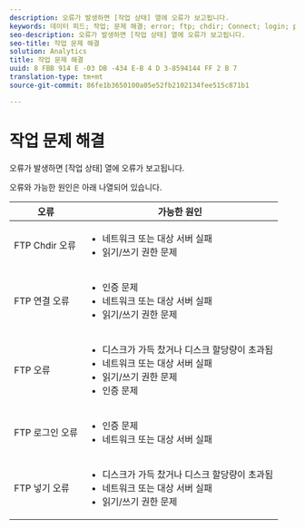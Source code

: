 ```yaml
---
description: 오류가 발생하면 [작업 상태] 열에 오류가 보고됩니다.
keywords: 데이터 피드; 작업; 문제 해결; error; ftp; chdir; Connect; login; put
seo-description: 오류가 발생하면 [작업 상태] 열에 오류가 보고됩니다.
seo-title: 작업 문제 해결
solution: Analytics
title: 작업 문제 해결
uuid: 8 FBB 914 E -03 DB -434 E-B 4 D 3-8594144 FF 2 B 7
translation-type: tm+mt
source-git-commit: 86fe1b3650100a05e52fb2102134fee515c871b1

---
```



# 작업 문제 해결

오류가 발생하면 [작업 상태] 열에 오류가 보고됩니다.

오류와 가능한 원인은 아래 나열되어 있습니다.

<table id="table_BE2921B8E7C94B0EB88774321B8692F0"> 
 <thead> 
  <tr> 
   <th colname="col1" class="entry"> 오류 </th> 
   <th colname="col2" class="entry"> 가능한 원인 </th> 
  </tr> 
 </thead>
 <tbody> 
  <tr> 
   <td colname="col1"> <p> FTP Chdir 오류 </p> </td> 
   <td colname="col2"> <p> 
     <ul id="ul_79AB3EA974CC46A0A645A439BC612D88"> 
      <li id="li_4A6A5922275946908E06499E8EAAF18B"> 네트워크 또는 대상 서버 실패 </li> 
      <li id="li_33393FF286624A63B12991DCE079841D">읽기/쓰기 권한 문제 </li> 
     </ul> </p> </td> 
  </tr> 
  <tr> 
   <td colname="col1"> <p> FTP 연결 오류 </p> </td> 
   <td colname="col2"> <p> 
     <ul id="ul_5F926078850D4495B83BC938395CAC6B"> 
      <li id="li_A72A357F6289438EA1A091AC4FD3A3D0"> 인증 문제 </li> 
      <li id="li_48532C78285E4DB6A47B1435A5FA549B"> 네트워크 또는 대상 서버 실패 </li> 
      <li id="li_11DF6FA218CA48539C4561695234CA4D"> 읽기/쓰기 권한 문제 </li> 
     </ul> </p> </td> 
  </tr> 
  <tr> 
   <td colname="col1"> <p> FTP 오류 </p> </td> 
   <td colname="col2"> <p> 
     <ul id="ul_020BA1DC81F645FFABCAD07E51351D1E"> 
      <li id="li_8566EECEFD344BFDB638259474A8E8EA"> 디스크가 가득 찼거나 디스크 할당량이 초과됨 </li> 
      <li id="li_15CD50ED54F846F79BFDF25359864C59"> 네트워크 또는 대상 서버 실패 </li> 
      <li id="li_741A3315C0B940D3A9874F15C78B4F28"> 읽기/쓰기 권한 문제 </li> 
      <li id="li_49F707F7F65A443F8AC6E058E3D89B96"> 인증 문제 </li> 
     </ul> </p> </td> 
  </tr> 
  <tr> 
   <td colname="col1"> <p> FTP 로그인 오류 </p> </td> 
   <td colname="col2"> <p> 
     <ul id="ul_F7F128ADF1FD4E9D8B79424A6432378E"> 
      <li id="li_68C377CAD50346B1B9937B77E7EB2AAD"> 인증 문제 </li> 
      <li id="li_7EA91C90FFC0493EA156292620EF1589"> 네트워크 또는 대상 서버 실패 </li> 
     </ul> </p> </td> 
  </tr> 
  <tr> 
   <td colname="col1"> <p> FTP 넣기 오류 </p> </td> 
   <td colname="col2"> <p> 
     <ul id="ul_760DA2CBD46B4C348BE3B7B43E803FD9"> 
      <li id="li_6578482722E14E998515B4B3EA370C44"> 디스크가 가득 찼거나 디스크 할당량이 초과됨 </li> 
      <li id="li_342240DDD9D3423198C23123473D539C"> 네트워크 또는 대상 서버 실패 </li> 
      <li id="li_44CEFE1D92A74842A6321C416637421F"> 읽기/쓰기 권한 문제 </li> 
     </ul> </p> </td> 
  </tr> 
 </tbody> 
</table>